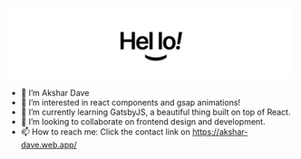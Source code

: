 ![hello!](hello.jpeg "Hello!")

- 👋 I’m Akshar Dave
- 👀 I’m interested in react components and gsap animations!
- 🌱 I’m currently learning GatsbyJS, a beautiful thing built on top of React.
- 💞️ I’m looking to collaborate on frontend design and development.
- 📫 How to reach me: Click the contact link on https://akshar-dave.web.app/

<!---
akshar-dave/akshar-dave is a ✨ special ✨ repository because its `README.md` (this file) appears on your GitHub profile.
You can click the Preview link to take a look at your changes.
--->

